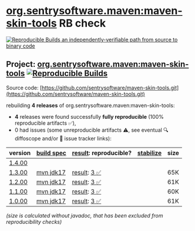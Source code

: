 [org.sentrysoftware.maven:maven-skin-tools](https://central.sonatype.com/artifact/org.sentrysoftware.maven/maven-skin-tools/versions) RB check
=======

[![Reproducible Builds](https://reproducible-builds.org/images/logos/rb.svg) an independently-verifiable path from source to binary code](https://reproducible-builds.org/)

## Project: [org.sentrysoftware.maven:maven-skin-tools](https://central.sonatype.com/artifact/org.sentrysoftware.maven/maven-skin-tools/versions) [![Reproducible Builds](https://img.shields.io/endpoint?url=https://raw.githubusercontent.com/jvm-repo-rebuild/reproducible-central/master/content/org/sentrysoftware/maven/maven-skin-tools/badge.json)](https://github.com/jvm-repo-rebuild/reproducible-central/blob/master/content/org/sentrysoftware/maven/maven-skin-tools/README.md)

Source code: [https://github.com/sentrysoftware/maven-skin-tools.git](https://github.com/sentrysoftware/maven-skin-tools.git)

rebuilding **4 releases** of org.sentrysoftware.maven:maven-skin-tools:
- **4** releases were found successfully **fully reproducible** (100% reproducible artifacts :white_check_mark:),
- 0 had issues (some unreproducible artifacts :warning:, see eventual :mag: diffoscope and/or :memo: issue tracker links):

| version | [build spec](/BUILDSPEC.md) | [result](https://reproducible-builds.org/docs/jvm/): reproducible? | [stabilize](https://github.com/google/oss-rebuild/blob/main/cmd/stabilize/README.md) | size |
| -- | --------- | ------ | ------ | -- |
| [1.4.00](https://central.sonatype.com/artifact/org.sentrysoftware.maven/maven-skin-tools/1.4.00/pom) | | | |
| [1.3.00](https://central.sonatype.com/artifact/org.sentrysoftware.maven/maven-skin-tools/1.3.00/pom) | [mvn jdk17](maven-skin-tools-1.3.00.buildspec) | [result](maven-skin-tools-1.3.00.buildinfo): [3 :white_check_mark: ](maven-skin-tools-1.3.00.buildcompare) | | 65K |
| [1.2.00](https://central.sonatype.com/artifact/org.sentrysoftware.maven/maven-skin-tools/1.2.00/pom) | [mvn jdk17](maven-skin-tools-1.2.00.buildspec) | [result](maven-skin-tools-1.2.00.buildinfo): [3 :white_check_mark: ](maven-skin-tools-1.2.00.buildcompare) | | 61K |
| [1.1.00](https://central.sonatype.com/artifact/org.sentrysoftware.maven/maven-skin-tools/1.1.00/pom) | [mvn jdk17](maven-skin-tools-1.1.00.buildspec) | [result](maven-skin-tools-1.1.00.buildinfo): [3 :white_check_mark: ](maven-skin-tools-1.1.00.buildcompare) | | 60K |
| [1.0.00](https://central.sonatype.com/artifact/org.sentrysoftware.maven/maven-skin-tools/1.0.00/pom) | [mvn jdk17](maven-skin-tools-1.0.00.buildspec) | [result](maven-skin-tools-1.0.00.buildinfo): [3 :white_check_mark: ](maven-skin-tools-1.0.00.buildcompare) | | 61K |

<i>(size is calculated without javadoc, that has been excluded from reproducibility checks)</i>
